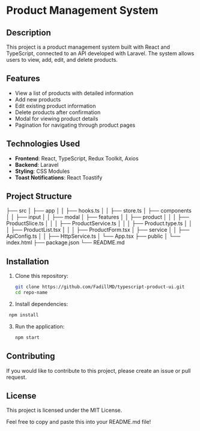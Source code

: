 # Product Management System

## Description
This project is a product management system built with React and TypeScript, connected to an API developed with Laravel. The system allows users to view, add, edit, and delete products.

## Features
- View a list of products with detailed information
- Add new products
- Edit existing product information
- Delete products after confirmation
- Modal for viewing product details
- Pagination for navigating through product pages

## Technologies Used
- **Frontend**: React, TypeScript, Redux Toolkit, Axios
- **Backend**: Laravel
- **Styling**: CSS Modules
- **Toast Notifications**: React Toastify

## Project Structure
├── src
│   ├── app
│   │   ├── hooks.ts
│   │   ├── store.ts
│   ├── components
│   │   ├── input
│   │   ├── modal
│   ├── features
│   │   ├── product
│   │   │   ├── ProductSlice.ts
│   │   │   ├── ProductService.ts
│   │   │   ├── Product.type.ts
│   │   │   ├── ProductList.tsx
│   │   │   ├── ProductForm.tsx
│   ├── service
│   │   ├── ApiConfig.ts
│   │   ├── HttpService.ts
│   └── App.tsx
├── public
│   └── index.html
├── package.json
└── README.md

## Installation
1. Clone this repository:
   ```bash
   git clone https://github.com/FadillMD/typescript-product-ui.git
   cd repo-name
   ```
2. Install dependencies:
  ```bash
   npm install
   ```
3. Run the application:
   ```bash
   npm start
   ```
## Contributing
If you would like to contribute to this project, please create an issue or pull request.

## License
This project is licensed under the MIT License.

Feel free to copy and paste this into your README.md file!
